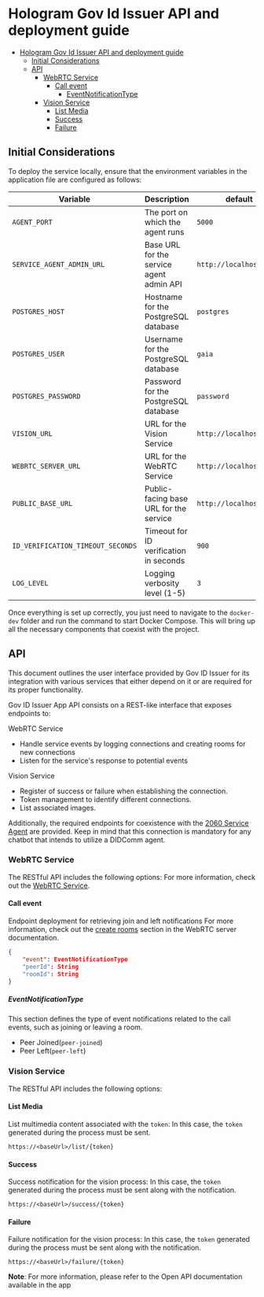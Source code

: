 # Hologram Gov Id Issuer API and deployment guide

- [Hologram Gov Id Issuer API and deployment guide](#hologram-gov-id-issuer-api-and-deployment-guide)
  - [Initial Considerations](#initial-considerations)
  - [API](#api)
    - [WebRTC Service](#webrtc-service)
      - [Call event](#call-event)
        - [EventNotificationType](#eventnotificationtype)
    - [Vision Service](#vision-service)
      - [List Media](#list-media)
      - [Success](#success)
      - [Failure](#failure)

## Initial Considerations
To deploy the service locally, ensure that the environment variables in the application file are configured as follows:

| **Variable**                   | **Description**                                | **default**                          |
|--------------------------------|------------------------------------------------|--------------------------------------|
| `AGENT_PORT`                   | The port on which the agent runs               | `5000`                               |
| `SERVICE_AGENT_ADMIN_URL` | Base URL for the service agent admin API       | `http://localhost.com`      |
| `POSTGRES_HOST`                | Hostname for the PostgreSQL database           | `postgres`                           |
| `POSTGRES_USER`                | Username for the PostgreSQL database           | `gaia`                               |
| `POSTGRES_PASSWORD`            | Password for the PostgreSQL database           | `password`                           |
| `VISION_URL`                   | URL for the Vision Service                     | `http://localhost.com/`         |
| `WEBRTC_SERVER_URL`                   | URL for the WebRTC Service                     | `http://localhost.com/`     |
| `PUBLIC_BASE_URL`              | Public-facing base URL for the service         | `http://localhost.com/`      |
| `ID_VERIFICATION_TIMEOUT_SECONDS` | Timeout for ID verification in seconds       | `900`                                |
| `LOG_LEVEL`                    | Logging verbosity level (1-5)                  | `3`                                  |

Once everything is set up correctly, you just need to navigate to the `docker-dev` folder and run the command to start Docker Compose. This will bring up all the necessary components that coexist with the project. 

## API

This document outlines the user interface provided by Gov ID Issuer for its integration with various services that either depend on it or are required for its proper functionality.

Gov ID Issuer App API consists on a REST-like interface that exposes endpoints to:

WebRTC Service
- Handle service events by logging connections and creating rooms for new connections
- Listen for the service's response to potential events

Vision Service
- Register of success or failure when establishing the connection.
- Token management to identify different connections.
- List associated images.

Additionally, the required endpoints for coexistence with the [2060 Service Agent](https://github.com/2060-io/2060-service-agent) are provided. Keep in mind that this connection is mandatory for any chatbot that intends to utilize a DIDComm agent.

### WebRTC Service
The RESTful API includes the following options:
For more information, check out the [WebRTC Service](https://github.com/2060-io/webrtc-server).

#### Call event
Endpoint deployment for retrieving join and left notifications
For more information, check out the [create rooms](https://github.com/2060-io/webrtc-server?tab=readme-ov-file#parameters-all-optional) section in the WebRTC server documentation.

```json
{
    "event": EventNotificationType
    "peerId": String
    "roomId": String
}
```
##### EventNotificationType
This section defines the type of event notifications related to the call events, such as joining or leaving a room.
- Peer Joined(`peer-joined`)
- Peer Left(`peer-left`)

### Vision Service
The RESTful API includes the following options:

#### List Media
List multimedia content associated with the `token`: In this case, the `token` generated during the process must be sent.
```url
https://<baseUrl>/list/{token}
```

#### Success
Success notification for the vision process: In this case, the `token` generated during the process must be sent along with the notification.
```url
https://<baseUrl>/success/{token}
```

#### Failure
Failure notification for the vision process: In this case, the `token` generated during the process must be sent along with the notification.
```url
https://<baseUrl>/failure/{token}
```

**Note**: For more information, please refer to the Open API documentation available in the app